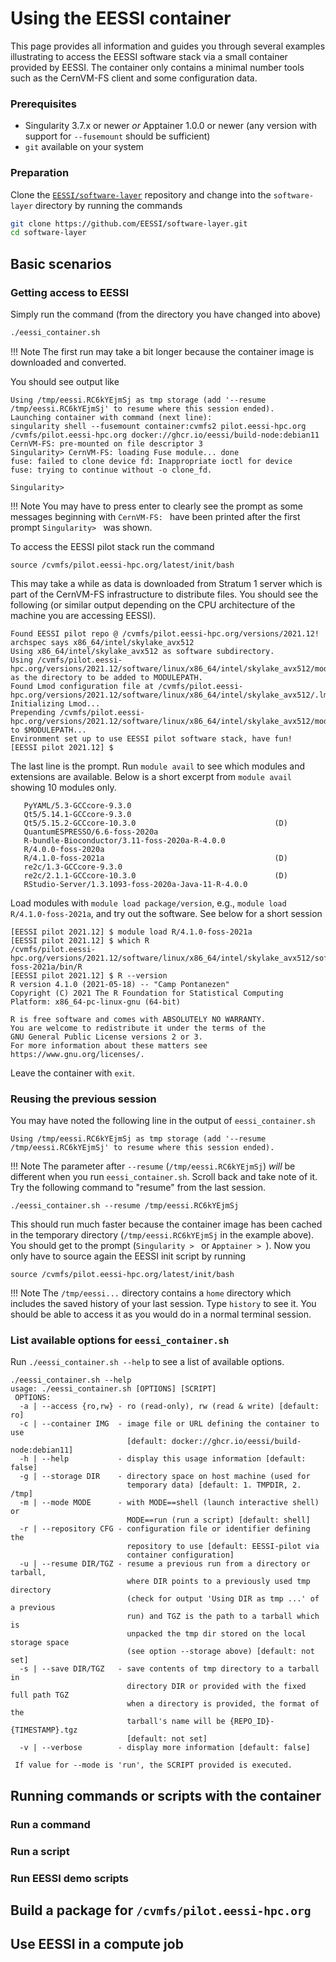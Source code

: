# Using the EESSI container

This page provides all information and guides you through several examples
illustrating to access the EESSI software stack via a small container provided by
EESSI. The container only contains a minimal number tools such as the CernVM-FS
client and some configuration data.

### Prerequisites

- Singularity 3.7.x or newer _or_ Apptainer 1.0.0 or newer (any version with
  support for `--fusemount` should be sufficient)
- `git` available on your system

### Preparation

Clone the [`EESSI/software-layer`](https://github.com/EESSI/software-layer.git)
repository and change into the `software-layer` directory by running the commands
```bash
git clone https://github.com/EESSI/software-layer.git
cd software-layer
```

## Basic scenarios

### Getting access to EESSI

Simply run the command (from the directory you have changed into above)
```bash
./eessi_container.sh
```
!!! Note
    The first run may take a bit longer because the container image is
    downloaded and converted.

You should see output like
```
Using /tmp/eessi.RC6kYEjmSj as tmp storage (add '--resume /tmp/eessi.RC6kYEjmSj' to resume where this session ended).
Launching container with command (next line):
singularity shell --fusemount container:cvmfs2 pilot.eessi-hpc.org /cvmfs/pilot.eessi-hpc.org docker://ghcr.io/eessi/build-node:debian11
CernVM-FS: pre-mounted on file descriptor 3
Singularity> CernVM-FS: loading Fuse module... done
fuse: failed to clone device fd: Inappropriate ioctl for device
fuse: trying to continue without -o clone_fd.

Singularity>
```
!!! Note
    You may have to press enter to clearly see the prompt as some messages
    beginning with `CernVM-FS: ` have been printed after the first prompt
    `Singularity> ` was shown.

To access the EESSI pilot stack run the command
```
source /cvmfs/pilot.eessi-hpc.org/latest/init/bash
```
This may take a while as data is downloaded from Stratum 1 server which is part of the
CernVM-FS infrastructure to distribute files. You should see the following (or
similar output depending on the CPU architecture of the machine you are accessing
EESSI).
```
Found EESSI pilot repo @ /cvmfs/pilot.eessi-hpc.org/versions/2021.12!
archspec says x86_64/intel/skylake_avx512
Using x86_64/intel/skylake_avx512 as software subdirectory.
Using /cvmfs/pilot.eessi-hpc.org/versions/2021.12/software/linux/x86_64/intel/skylake_avx512/modules/all as the directory to be added to MODULEPATH.
Found Lmod configuration file at /cvmfs/pilot.eessi-hpc.org/versions/2021.12/software/linux/x86_64/intel/skylake_avx512/.lmod/lmodrc.lua
Initializing Lmod...
Prepending /cvmfs/pilot.eessi-hpc.org/versions/2021.12/software/linux/x86_64/intel/skylake_avx512/modules/all to $MODULEPATH...
Environment set up to use EESSI pilot software stack, have fun!
[EESSI pilot 2021.12] $ 
```
The last line is the prompt. Run `module avail` to see which modules and
extensions are available. Below is a short excerpt from `module avail`
showing 10 modules only.
```
   PyYAML/5.3-GCCcore-9.3.0
   Qt5/5.14.1-GCCcore-9.3.0
   Qt5/5.15.2-GCCcore-10.3.0                               (D)
   QuantumESPRESSO/6.6-foss-2020a
   R-bundle-Bioconductor/3.11-foss-2020a-R-4.0.0
   R/4.0.0-foss-2020a
   R/4.1.0-foss-2021a                                      (D)
   re2c/1.3-GCCcore-9.3.0
   re2c/2.1.1-GCCcore-10.3.0                               (D)
   RStudio-Server/1.3.1093-foss-2020a-Java-11-R-4.0.0
```
Load modules with `module load package/version`, e.g.,
`module load R/4.1.0-foss-2021a`, and try out the software. See below for a short
session
```
[EESSI pilot 2021.12] $ module load R/4.1.0-foss-2021a
[EESSI pilot 2021.12] $ which R
/cvmfs/pilot.eessi-hpc.org/versions/2021.12/software/linux/x86_64/intel/skylake_avx512/software/R/4.1.0-foss-2021a/bin/R
[EESSI pilot 2021.12] $ R --version
R version 4.1.0 (2021-05-18) -- "Camp Pontanezen"
Copyright (C) 2021 The R Foundation for Statistical Computing
Platform: x86_64-pc-linux-gnu (64-bit)

R is free software and comes with ABSOLUTELY NO WARRANTY.
You are welcome to redistribute it under the terms of the
GNU General Public License versions 2 or 3.
For more information about these matters see
https://www.gnu.org/licenses/.
```
Leave the container with `exit`.
### Reusing the previous session
You may have noted the following line in the output of `eessi_container.sh`
```
Using /tmp/eessi.RC6kYEjmSj as tmp storage (add '--resume /tmp/eessi.RC6kYEjmSj' to resume where this session ended).
```
!!! Note
    The parameter after `--resume` (`/tmp/eessi.RC6kYEjmSj`) *will* be different
    when you run `eessi_container.sh`. Scroll back and take note of it.
Try the following command to "resume" from the last session.
```
./eessi_container.sh --resume /tmp/eessi.RC6kYEjmSj
```
This should run much faster because the container image has been cached in the
temporary directory (`/tmp/eessi.RC6kYEjmSj` in the example above). You should
get to the prompt (`Singularity > ` or `Apptainer > `). Now you only have
to source again the EESSI init script by running
```
source /cvmfs/pilot.eessi-hpc.org/latest/init/bash
```
!!! Note
    The `/tmp/eessi...` directory contains a `home` directory which includes
    the saved history of your last session. Type `history` to see it. You should
    be able to access it as you would do in a normal terminal session.
### List available options for `eessi_container.sh`
Run `./eessi_container.sh --help` to see a list of available options.
```
./eessi_container.sh --help
usage: ./eessi_container.sh [OPTIONS] [SCRIPT]
 OPTIONS:
  -a | --access {ro,rw} - ro (read-only), rw (read & write) [default: ro]
  -c | --container IMG  - image file or URL defining the container to use
                          [default: docker://ghcr.io/eessi/build-node:debian11]
  -h | --help           - display this usage information [default: false]
  -g | --storage DIR    - directory space on host machine (used for
                          temporary data) [default: 1. TMPDIR, 2. /tmp]
  -m | --mode MODE      - with MODE==shell (launch interactive shell) or
                          MODE==run (run a script) [default: shell]
  -r | --repository CFG - configuration file or identifier defining the
                          repository to use [default: EESSI-pilot via
                          container configuration]
  -u | --resume DIR/TGZ - resume a previous run from a directory or tarball,
                          where DIR points to a previously used tmp directory
                          (check for output 'Using DIR as tmp ...' of a previous
                          run) and TGZ is the path to a tarball which is
                          unpacked the tmp dir stored on the local storage space
                          (see option --storage above) [default: not set]
  -s | --save DIR/TGZ   - save contents of tmp directory to a tarball in
                          directory DIR or provided with the fixed full path TGZ
                          when a directory is provided, the format of the
                          tarball's name will be {REPO_ID}-{TIMESTAMP}.tgz
                          [default: not set]
  -v | --verbose        - display more information [default: false]

 If value for --mode is 'run', the SCRIPT provided is executed.
```
## Running commands or scripts with the container
### Run a command
### Run a script
### Run EESSI demo scripts

## Build a package for `/cvmfs/pilot.eessi-hpc.org`

## Use EESSI in a compute job
